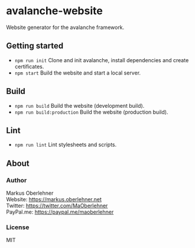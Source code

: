 # avalanche-website
Website generator for the avalanche framework.

## Getting started
- `npm run init` Clone and init avalanche, install dependencies and create certificates.
- `npm start` Build the website and start a local server.

## Build
- `npm run build` Build the website (development build).
- `npm run build:production` Build the website (production build).

## Lint
- `npm run lint` Lint stylesheets and scripts.

## About
### Author
Markus Oberlehner  
Website: https://markus.oberlehner.net  
Twitter: https://twitter.com/MaOberlehner  
PayPal.me: https://paypal.me/maoberlehner

### License
MIT
